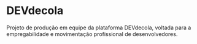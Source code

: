 # DEVdecola
Projeto de produção em equipe da plataforma DEVdecola, voltada para a empregabilidade e movimentação profissional de desenvolvedores.
